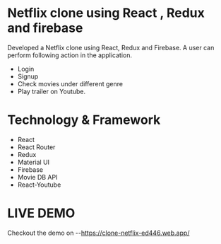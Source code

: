 # Netflix clone using React , Redux and firebase

Developed a Netflix clone using React, Redux and Firebase. A user can perform following action in the application.
- Login 
- Signup
- Check movies under different genre
- Play trailer on Youtube.

# Technology & Framework

- React
- React Router
- Redux
- Material UI
- Firebase
- Movie DB API
- React-Youtube

# LIVE DEMO

Checkout the demo on --https://clone-netflix-ed446.web.app/

